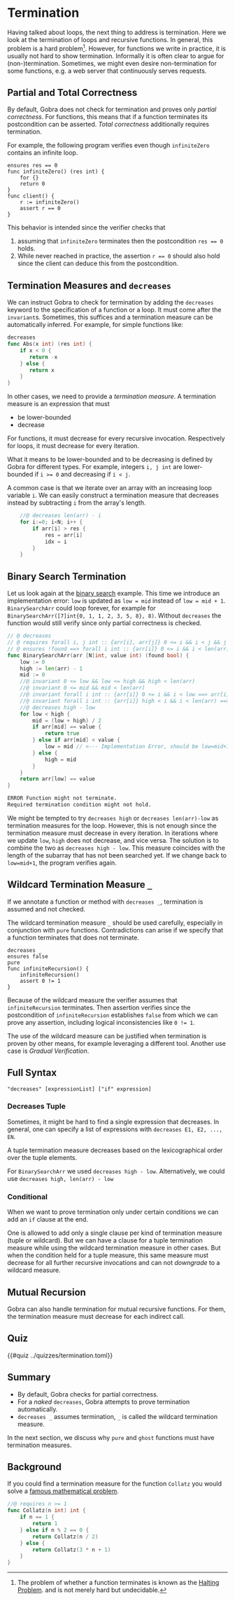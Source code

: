 # Termination

Having talked about loops, the next thing to address is termination.
Here we look at the termination of loops and recursive functions.
In general, this problem is a hard problem[^1].
However, for functions we write in practice, it is usually not hard to show termination.
Informally it is often clear to argue for (non-)termination.
Sometimes, we might even desire non-termination for some functions,
e.g. a web server that continuously serves requests.


## Partial and Total Correctness

By default, Gobra does not check for termination and proves only *partial correctness*.
For functions, this means that if a function terminates its postcondition can be asserted.
*Total correctness* additionally requires termination.

For example, the following program verifies even though `infiniteZero` contains an infinite loop.
```gobra
ensures res == 0
func infiniteZero() (res int) {
    for {}
    return 0
}
func client() {
    r := infiniteZero()
    assert r == 0
}
```
This behavior is intended since the verifier checks that
1. assuming that `infiniteZero` terminates then the postcondition `res == 0` holds.
2. While never reached in practice, the assertion `r == 0` should also hold since the client can deduce this from the postcondition.

## Termination Measures and `decreases`
We can instruct Gobra to check for termination by adding the `decreases` keyword to the specification of a function or a loop. It must come after the `invariant`s.
Sometimes, this suffices and a termination measure can be automatically inferred.
For example, for simple functions like:
``` go
decreases
func Abs(x int) (res int) {
    if x < 0 {
       return -x 
    } else {
       return x
    }
}
```

In other cases, we need to provide a *termination measure*.
A termination measure is an expression that must
- be lower-bounded
- decrease

For functions, it must decrease for every recursive invocation.
Respectively for loops, it must decrease for every iteration.

What it means to be lower-bounded and to be decreasing is defined by Gobra for different types.
For example, integers `i, j int` are lower-bounded if `i >= 0` and decreasing if `i < j`.

A common case is that we iterate over an array with an increasing loop variable `i`.
We can easily construct a termination measure that decreases instead by subtracting `i` from the array's length.
``` go
	//@ decreases len(arr) - i
	for i:=0; i<N; i++ {
		if arr[i] > res {
			res = arr[i]
			idx = i
		}
	}
```

## Binary Search Termination
Let us look again at the [binary search](./loops-binarysearch.md) example.
This time we introduce an implementation error:
`low` is updated as `low = mid` instead of `low = mid + 1`.
`BinarySearchArr` could loop forever, for example for `BinarySearchArr([7]int{0, 1, 1, 2, 3, 5, 8}, 8)`.
Without `decreases` the function would still verify since only partial correctness is checked.
<!-- 
For example for `N=3`, `BinarySearchArr([N]int{1, 2, 3}, 2)` does not terminate.
	arr := [N]int{1, 2, 3}
	i := BinarySearchArr(arr, 2)
low mid high
 0 1 3
 1 1 2
    -->
``` go
// @ decreases
// @ requires forall i, j int :: {arr[i], arr[j]} 0 <= i && i < j && j < N ==> arr[i] <= arr[j]
// @ ensures !found ==> forall i int :: {arr[i]} 0 <= i && i < len(arr) ==> arr[i] != value
func BinarySearchArr(arr [N]int, value int) (found bool) {
	low := 0
	high := len(arr) - 1
	mid := 0
	//@ invariant 0 <= low && low <= high && high < len(arr)
	//@ invariant 0 <= mid && mid < len(arr)
	//@ invariant forall i int :: {arr[i]} 0 <= i && i < low ==> arr[i] < value
	//@ invariant forall i int :: {arr[i]} high < i && i < len(arr) ==>  value < arr[i]
	//@ decreases high - low
	for low < high {
		mid = (low + high) / 2
		if arr[mid] == value {
			return true
		} else if arr[mid] < value {
			low = mid // <--- Implementation Error, should be low=mid+1
		} else {
			high = mid
		}
	}
	return arr[low] == value
}
```
``` sh
ERROR Function might not terminate. 
Required termination condition might not hold.
```

We might be tempted to try `decreases high` or `decreases len(arr)-low` as termination measures for the loop.
However, this is not enough since the termination measure must decrease in every iteration.
In iterations where we update `low`, `high` does not decrease, and vice versa.
The solution is to combine the two as `decreases high - low`.
This measure coincides with the length of the subarray that has not been searched yet.
If we change back to `low=mid+1`, the program verifies again.


## Wildcard Termination Measure `_`
If we annotate a function or method with `decreases _`, termination is assumed and not checked.

The wildcard termination measure `_` should be used carefully, especially in conjunction with `pure` functions.
Contradictions can arise if we specify that a function terminates that does not terminate.

``` gobra
decreases _
ensures false
pure
func infiniteRecursion() {
	infiniteRecursion()
	assert 0 != 1
}
```
Because of the wildcard measure the verifier assumes that `infiniteRecursion` terminates.
Then assertion verifies since the postcondition of `infiniteRecursion` establishes `false` from which we can prove any assertion, including logical inconsistencies like `0 != 1`.


The use of the wildcard measure can be justified when termination is proven by other means, for example leveraging a different tool.
Another use case is *Gradual Verification*.

## Full Syntax
`"decreases" [expressionList] ["if" expression]`

### Decreases Tuple
Sometimes, it might be hard to find a single expression that decreases.
In general, one can specify a list of expressions with
`decreases E1, E2, ..., EN`.

A tuple termination measure decreases based on the lexicographical order over the tuple elements.

For `BinarySearchArr` we used `decreases high - low`.
Alternatively, we could use `decreases high, len(arr) - low`

### Conditional 
When we want to prove termination only under certain conditions we can add an `if` clause at the end.

One is allowed to add only a single clause per kind of termination measure (tuple or wildcard).
But we can have a clause for a tuple termination measure while using the wildcard termination measure in other cases.
But when the condition held for a tuple measure, this same measure must decrease for all further recursive invocations and can not *downgrade* to a wildcard measure.

## Mutual Recursion
Gobra can also handle termination for mutual recursive functions.
For them, the termination measure must decrease for each indirect call.


## Quiz

{{#quiz ../quizzes/termination.toml}}

## Summary
- By default, Gobra checks for partial correctness.
- For a *naked* `decreases`, Gobra attempts to prove termination automatically.
- `decreases _` assumes termination, `_` is called the wildcard termination measure.

In the next section, we discuss why `pure` and `ghost` functions must have termination measures.

## Background
If you could find a termination measure for the function `Collatz` you would solve a
[famous mathematical problem](https://en.wikipedia.org/wiki/Collatz_conjecture).
``` go
//@ requires n >= 1
func Collatz(n int) int {
    if n == 1 {
        return 1
    } else if n % 2 == 0 {
        return Collatz(n / 2)
    } else {
        return Collatz(3 * n + 1)
    }
}
```

[^1]: The problem of whether a function terminates is known as the
[Halting Problem](https://en.wikipedia.org/wiki/Halting_problem).
and is not merely hard but undecidable.

